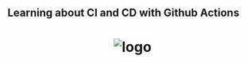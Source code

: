 ## Learning about CI and CD with Github Actions

<h1 align="center">
<img 
    src="https://dpsvdv74uwwos.cloudfront.net/statics/img/drive/h2jfrvzrbyh1yff2n3wfu2hkqqps6x_uvqo.png"
    alt="logo" />
</h1>
